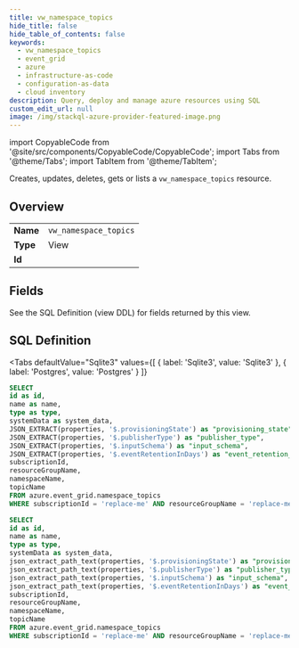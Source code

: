 ```yaml
--- 
title: vw_namespace_topics
hide_title: false
hide_table_of_contents: false
keywords:
  - vw_namespace_topics
  - event_grid
  - azure
  - infrastructure-as-code
  - configuration-as-data
  - cloud inventory
description: Query, deploy and manage azure resources using SQL
custom_edit_url: null
image: /img/stackql-azure-provider-featured-image.png
---
```


import CopyableCode from '@site/src/components/CopyableCode/CopyableCode';
import Tabs from '@theme/Tabs';
import TabItem from '@theme/TabItem';

Creates, updates, deletes, gets or lists a <code>vw_namespace_topics</code> resource.

## Overview
<table><tbody>
<tr><td><b>Name</b></td><td><code>vw_namespace_topics</code></td></tr>
<tr><td><b>Type</b></td><td>View</td></tr>
<tr><td><b>Id</b></td><td><CopyableCode code="azure.event_grid.vw_namespace_topics" /></td></tr>
</tbody></table>

## Fields

See the SQL Definition (view DDL) for fields returned by this view.

## SQL Definition

<Tabs
defaultValue="Sqlite3"
values={[
{ label: 'Sqlite3', value: 'Sqlite3' },
{ label: 'Postgres', value: 'Postgres' }
]}
>
<TabItem value="Sqlite3">

```sql
SELECT
id as id,
name as name,
type as type,
systemData as system_data,
JSON_EXTRACT(properties, '$.provisioningState') as "provisioning_state",
JSON_EXTRACT(properties, '$.publisherType') as "publisher_type",
JSON_EXTRACT(properties, '$.inputSchema') as "input_schema",
JSON_EXTRACT(properties, '$.eventRetentionInDays') as "event_retention_in_days",
subscriptionId,
resourceGroupName,
namespaceName,
topicName
FROM azure.event_grid.namespace_topics
WHERE subscriptionId = 'replace-me' AND resourceGroupName = 'replace-me' AND namespaceName = 'replace-me';
```

</TabItem>
<TabItem value="Postgres">

```sql
SELECT
id as id,
name as name,
type as type,
systemData as system_data,
json_extract_path_text(properties, '$.provisioningState') as "provisioning_state",
json_extract_path_text(properties, '$.publisherType') as "publisher_type",
json_extract_path_text(properties, '$.inputSchema') as "input_schema",
json_extract_path_text(properties, '$.eventRetentionInDays') as "event_retention_in_days",
subscriptionId,
resourceGroupName,
namespaceName,
topicName
FROM azure.event_grid.namespace_topics
WHERE subscriptionId = 'replace-me' AND resourceGroupName = 'replace-me' AND namespaceName = 'replace-me';
```

</TabItem>
</Tabs>
